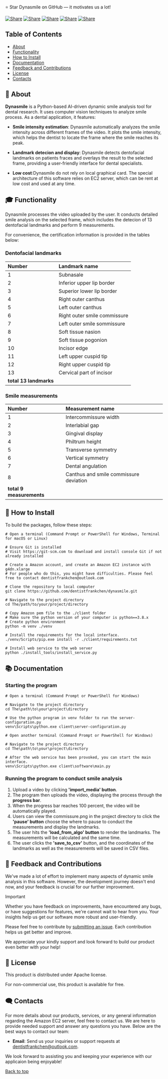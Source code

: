 ⭐ Star Dynasmile on GitHub — it motivates us a lot!

[![Share](https://img.shields.io/badge/share-000000?logo=x&logoColor=white)](https://x.com/intent/tweet?text=Check%20out%20this%20project%20on%20GitHub:%20https://github.com/Abblix/Oidc.Server%20%23OpenIDConnect%20%23Security%20%23Authentication)
[![Share](https://img.shields.io/badge/share-1877F2?logo=facebook&logoColor=white)](https://www.facebook.com/sharer/sharer.php?u=https://github.com/Abblix/Oidc.Server)
[![Share](https://img.shields.io/badge/share-0A66C2?logo=linkedin&logoColor=white)](https://www.linkedin.com/sharing/share-offsite/?url=https://github.com/Abblix/Oidc.Server)
[![Share](https://img.shields.io/badge/share-FF4500?logo=reddit&logoColor=white)](https://www.reddit.com/submit?title=Check%20out%20this%20project%20on%20GitHub:%20https://github.com/Abblix/Oidc.Server)
[![Share](https://img.shields.io/badge/share-0088CC?logo=telegram&logoColor=white)](https://t.me/share/url?url=https://github.com/Abblix/Oidc.Server&text=Check%20out%20this%20project%20on%20GitHub)

## Table of Contents
- [About](#-about)
- [Functionality](#-functionality)
- [How to Install](#-how-to-install)
- [Documentation](#-documentation)
- [Feedback and Contributions](#-feedback-and-contributions)
- [License](#-license)
- [Contacts](#%EF%B8%8F-contacts)

## 🚀 About

**Dynasmile** is a Python-based AI-driven dynamic smile analysis tool for dental research. It uses computer vision techniques to analyze smile process. As a dental application, it features:

- **Smile intensity estimation**: Dynasmile automatically analyzes the smile intensity across different frames of the video. It plots the smile intensity, which helps the dentist to locate the frame where the smile reaches its peak.

- **Landmark detecion and display**: Dynasmile detects dentofacial landmarks on patients fraces and overlays the result to the selected frame, providing a user-friendly interface for dental specialists.

- **Low cost**:Dynasmile do not rely on local graphical card. The special architecture of this software relies on EC2 server, which can be rent at low cost and used at any time.

## 🎓 Functionality

Dynasmile processes the video uploaded by the user. It conducts detailed smile analysis on the selected frame, which includes the detecion of 13 dentofacial landmarks and perform 9 measurements.

For convenience, the certification information is provided in the tables below:

### Dentofacial landmarks
|Number|Landmark name|
|:-|:-|
|1|Subnasale|
|2|Inferior upper lip border|
|3|Superior lower lip border|
|4|Right outer canthus|
|5|Left outer canthus| 
|6|Right outer smile commissure|
|7|Left outer smile sommissure|
|8|Soft tissue nasion|
|9|Soft tissue pogonion|
|10|Incisor edge| 
|11|Left upper cuspid tip|
|12|Right upper cuspid tip|
|13|Cervical part of incisor| 
|**total 13 landmarks**|

### Smile measurements
|Number|Measurement name|
|:-|:-|
|1|Intercommissure width|
|2|Interlabial gap|
|3|Gingival display|
|4|Philtrum height|
|5|Transverse symmetry| 
|6|Vertical symmetry|
|7|Dental angulation|
|8|Canthus and smile commissure deviation|
|**total 9 measurements**|


## 📝 How to Install

To build the packages, follow these steps:

```shell
# Open a terminal (Command Prompt or PowerShell for Windows, Terminal for macOS or Linux)

# Ensure Git is installed
# Visit https://git-scm.com to download and install console Git if not already installed

# Create a Amazon account, and create an Amazon EC2 instance with g4dn.xlarge
# For people who do this, you might have difficulties. Please feel free to contact dentistfrankchen@outlook.com

# Clone the repository to local computer
git clone https://github.com/dentistfrankchen/dynasmile.git

# Navigate to the project directory
cd The/path/to/your/project/directory

# Copy Amazon pem file to the ./client folder
# Make sure the python version of your computer is python==3.8.x
# Create python environment
python -m venv ./venv

# Install the requirements for the local interface.
./venv/Scripts/pip.exe install -r ./client/requirements.txt

# Install web service to the web server
python ./install_tools/install_service.py

```
## 📚 Documentation 

### Starting the program
```shell
# Open a terminal (Command Prompt or PowerShell for Windows)

# Navigate to the project directory
cd The\path\to\your\project\directory

# Use the python program in venv folder to run the server-configuration.py
venv\Scripts\python.exe client\server-configuration.py

# Open another terminal (Command Prompt or PowerShell for Windows)

# Navigate to the project directory
cd The\path\to\your\project\directory

# After the web service has been provoked, you can start the main interface.
venv\Scripts\python.exe client\software\main.py

```

### Running the program to conduct smile analysis
1. Upload a video by clicking **'import_media' button**.
2. The program then uploads the video, displaying the process through the **progress bar**.
3. When the progress bar reaches 100 percent, the video will be automatically played.
4. Users can view the commissure.png in the project directory to click the **'pause' button** choose the where to pause to conduct the measurements and display the landmarks.
5. The user hits the **'load_from_algo' button** to render the landmarks. The measurements will be calculated and the same time.
6. The user clicks the **'save_to_csv'** button, and the coordinates of the landmarks as well as the measurements will be saved in CSV files.

## 🤝 Feedback and Contributions

We've made a lot of effort to implement many aspects of dynamic smile analysis in this software. However, the development journey doesn't end now, and your feedback is crucial for our further improvement.

> [!IMPORTANT]
> Whether you have feedback on improvements, have encountered any bugs, or have suggestions for features, we're cannot wait to hear from you. Your insights help us get our software more robust and user-friendly.

Please feel free to contribute by [submitting an issue](https://github.com/dentistfrankchen/dynasmile/issues). Each contribution helps us get better and improve.

We appreciate your kindly support and look forward to build our product even better with your help!

## 📃 License

This product is distributed under Apache license.

For non-commercial use, this product is available for free.

## 🗨️ Contacts

For more details about our products, services, or any general information regarding the Amazon EC2 server, feel free to contact us. We are here to provide needed support and answer any questions you have. Below are the best ways to contact our team:

- **Email**: Send us your inquiries or support requests at [dentistfrankchen@outlook.com](mailto:dentistfrankchen@outlook.com).


We look forward to assisting you and keeping your experience with our applicaion being enjoyable!

[Back to top](#top)
